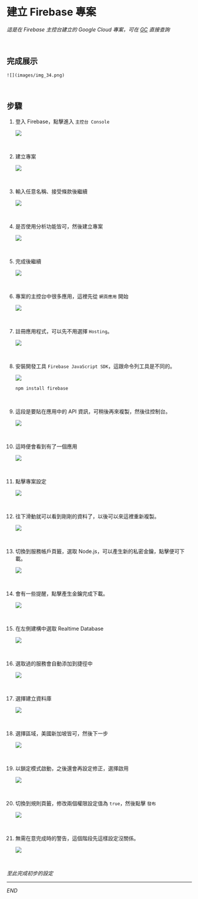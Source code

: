 # 建立 Firebase 專案

_這是在 Firebase 主控台建立的 Google Cloud 專案，可在 [GC](https://cloud.google.com/free?utm_source=google&utm_medium=cpc&utm_campaign=japac-TW-all-zh-dr-BKWS-all-core-trial-EXA-dr-1605216&utm_content=text-ad-none-none-DEV_c-CRE_644095273672-ADGP_Hybrid%20%7C%20BKWS%20-%20EXA%20%7C%20Txt%20~%20GCP_General_core%20brand_main-KWID_43700074766895895-aud-970366092687%3Akwd-6458750523&userloc_9040379-network_g&utm_term=KW_google%20cloud&gad_source=1&gclid=CjwKCAjw7oeqBhBwEiwALyHLM6yxfxy1e1fy44bdmMAbPSBu1sJLtWigFGMS-Ye12HF5FwfpLtxOgBoCfAUQAvD_BwE&gclsrc=aw.ds&hl=zh-tw) 直接查詢_

<br>

## 完成展示

    ![](images/img_34.png)

<br>

## 步驟

1. 登入 Firebase，點擊進入 `主控台 Console`

    ![](images/img_37.png)   

<br>

2. 建立專案

    ![](images/img_01.png)

<br>

3. 輸入任意名稱、接受條款後繼續

    ![](images/img_02.png)

<br>

4. 是否使用分析功能皆可，然後建立專案

    ![](images/img_03.png)

<br>

5. 完成後繼續

    ![](images/img_04.png)

<br>

6. 專案的主控台中很多應用，這裡先從 `網頁應用` 開始

    ![](images/img_05.png)

<br>

7. 註冊應用程式，可以先不用選擇 `Hosting`。

    ![](images/img_06.png)

<br>

8. 安裝開發工具 `Firebase JavaScript SDK`，這跟命令列工具是不同的。

    ![](images/img_07.png)

    ```bash
    npm install firebase
    ```

<br>

9.  這段是要貼在應用中的 API 資訊，可稍後再來複製，然後往控制台。

    ![](images/img_08.png)

<br>

10. 這時便會看到有了一個應用

    ![](images/img_09.png)

<br>

11. 點擊專案設定

    ![](images/img_10.png)

<br>

12. 往下滑動就可以看到剛剛的資料了，以後可以來這裡重新複製。

    ![](images/img_11.png)

<br>

13. 切換到服務帳戶頁籤，選取 Node.js，可以產生新的私密金鑰，點擊便可下載。

    ![](images/img_12.png)

<br>

14. 會有一些提醒，點擊產生金鑰完成下載。

    ![](images/img_13.png)

<br>

15. 在左側建構中選取 Realtime Database

    ![](images/img_14.png)

<br>

16. 選取過的服務會自動添加到捷徑中

    ![](images/img_15.png)

<br>

17. 選擇建立資料庫

    ![](images/img_16.png)

<br>

18. 選擇區域，美國新加坡皆可，然後下一步

    ![](images/img_17.png)

<br>

19. 以鎖定模式啟動，之後還會再設定修正，選擇啟用

    ![](images/img_18.png)

<br>

20. 切換到規則頁籤，修改兩個權限設定值為 `true`，然後點擊 `發布`

    ![](images/img_19.png)

<br>

21. 無需在意完成時的警告，這個階段先這樣設定沒關係。

    ![](images/img_20.png)

<br>

_至此完成初步的設定_

___

_END_